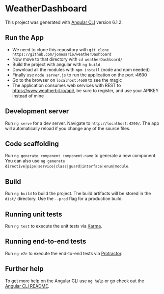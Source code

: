 # WeatherDashboard

This project was generated with [Angular CLI](https://github.com/angular/angular-cli) version 6.1.2.

## Run the App

* We need to clone this repository with `git clone https://github.com/jomesario/weatherDashboard`
* Now move to that directory with `cd weatherDashboard/`
* Build the project with angular with `ng build`
* Download all the modules with `npm install` (node and npm needed)
* Finally use `node server.js` to run the application on the port :4600
* Go to the browser on `localhost:4600` to see the magic
* The application consumes web services with REST to https://www.weatherbit.io/api/, be sure to register, and 
  use your APIKEY instead of mine

## Development server

Run `ng serve` for a dev server. Navigate to `http://localhost:4200/`. The app will automatically reload if you change any of the source files.

## Code scaffolding

Run `ng generate component component-name` to generate a new component. You can also use `ng generate directive|pipe|service|class|guard|interface|enum|module`.

## Build

Run `ng build` to build the project. The build artifacts will be stored in the `dist/` directory. Use the `--prod` flag for a production build.

## Running unit tests

Run `ng test` to execute the unit tests via [Karma](https://karma-runner.github.io).

## Running end-to-end tests

Run `ng e2e` to execute the end-to-end tests via [Protractor](http://www.protractortest.org/).

## Further help

To get more help on the Angular CLI use `ng help` or go check out the [Angular CLI README](https://github.com/angular/angular-cli/blob/master/README.md).
